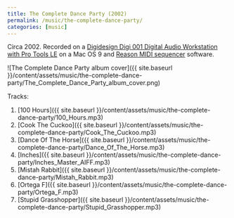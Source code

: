```yaml
---
title: The Complete Dance Party (2002)
permalink: /music/the-complete-dance-party/
categories: [music]
---
```


Circa 2002. Recorded on a [Digidesign Digi 001 Digital Audio Workstation with Pro Tools LE](https://en.wikipedia.org/wiki/Pro_Tools) on a Mac OS 9 and [Reason MIDI sequencer](<https://en.wikipedia.org/wiki/Reason_(software)>) software.

![The Complete Dance Party album cover]({{ site.baseurl }}/content/assets/music/the-complete-dance-party/The_Complete_Dance_Party_album_cover.png)

Tracks:

1. [100 Hours]({{ site.baseurl }}/content/assets/music/the-complete-dance-party/100_Hours.mp3)
1. [Cook The Cuckoo]({{ site.baseurl }}/content/assets/music/the-complete-dance-party/Cook_The_Cuckoo.mp3)
1. [Dance Of The Horse]({{ site.baseurl }}/content/assets/music/the-complete-dance-party/Dance_Of_The_Horse.mp3)
1. [Inches]({{ site.baseurl }}/content/assets/music/the-complete-dance-party/Inches_Master_AIFF.mp3)
1. [Mistah Rabbit]({{ site.baseurl }}/content/assets/music/the-complete-dance-party/Mistah_Rabbit.mp3)
1. [Ortega F]({{ site.baseurl }}/content/assets/music/the-complete-dance-party/Ortega_F.mp3)
1. [Stupid Grasshopper]({{ site.baseurl }}/content/assets/music/the-complete-dance-party/Stupid_Grasshopper.mp3)
